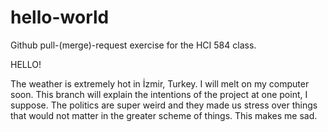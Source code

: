 # hello-world
Github pull-(merge)-request exercise for the HCI 584 class. 

HELLO!

The weather is extremely hot in İzmir, Turkey. I will melt on my computer soon. 
This branch will explain the intentions of the project at one point, I suppose. 
The politics are super weird and they made us stress over things that would not matter in the greater scheme of things.
This makes me sad. 
